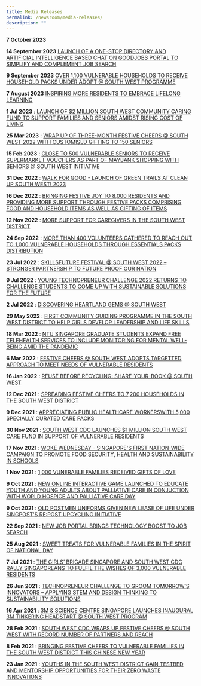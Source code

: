 ```yaml
---
title: Media Releases
permalink: /newsroom/media-releases/
description: ""
---
```

**7 October 2023** 

**14 September 2023** [LAUNCH OF A ONE-STOP DIRECTORY AND ARTIFICIAL INTELLIGENCE BASED CHAT ON GOODJOBS PORTAL TO SIMPLIFY AND COMPLEMENT JOB SEARCH](/files/Media%20Release/MR%202023/2023%2009%2014%20-%20media%20release%20-%20south%20west%20community%20job%20fair%20and%20symposium%20at%20bukit%20gombak.pdf)

**9 September 2023** [OVER 1,100 VULNERABLE HOUSEHOLDS TO RECEIVE HOUSEHOLD PACKS UNDER ADOPT @ SOUTH WEST PROGRAMME](/files/Media%20Release/MR%202023/2023%2009%2009%20-%20media%20release-hse%20pack%20distri%20w%20exxonmobil%20-adopt%20@%20boon%20lay.pdf)

**7 August 2023** [INSPIRING MORE RESIDENTS TO EMBRACE LIFELONG LEARNING](/files/Media%20Release/MR%202023/2023%2008%2007%20-%20media%20release%20-%20skillsfuture%20festival%20@%20south%20west%202023%20(final).pdf)

**1 Jul 2023** : [LAUNCH OF $2 MILLION SOUTH WEST COMMUNITY CARING FUND TO SUPPORT FAMILIES AND SENIORS AMIDST RISING COST OF LIVING ](/files/Media%20Release/MR%202023/media%20release%20-%20south%20west%20district%20meeting%20and%20partners%20appreciation%202023.pdf)

**25 Mar 2023** : [WRAP UP OF THREE-MONTH FESTIVE CHEERS @ SOUTH WEST 2022 WITH CUSTOMISED GIFTING TO 150 SENIORS](/files/Media%20Release/MR%202023/2023%2003%2025%20-%20Media%20Release%20-%20Grant-A-Wish%20with%20Elmich%20&%20Nature%20Landscapes%20@%20SW.pdf)

**15 Feb 2023** : [CLOSE TO 500 VULNERABLE SENIORS TO RECEIVE SUPERMARKET VOUCHERS AS PART OF MAYBANK SHOPPING WITH SENIORS @ SOUTH WEST INITIATIVE](/files/Media%20Release/MR%202023/2023%2002%2015%20-%20Media%20Release%20-%20Launch%20of%20Maybank%20Shopping%20with%20Seniors%20@%20South%20West.pdf)

**31 Dec 2022** : [WALK FOR GOOD - LAUNCH OF GREEN TRAILS AT CLEAN UP SOUTH WEST! 2023](/files/Media%20Release/MR%20%20%202022/2022%2012%2031%20-%20Media%20Release%20-%20Launch%20of%20Green%20Trails%20At%20Clean%20Up%20South%20West!%202023.pdf)

**16 Dec 2022** : [BRINGING FESTIVE JOY TO 8,000 RESIDENTS AND PROVIDING MORE SUPPORT THROUGH FESTIVE PACKS COMPRISING FOOD AND HOUSEHOLD ITEMS AS WELL AS GIFTING OF ITEMS](/files/Media%20Release/MR%20%20%202022/2022%2012%2016%20-%20Media%20Release%20-%20Launch%20of%20Festive%20Cheers%20@%20South%20West%202022.pdf)

**12 Nov 2022** : [MORE SUPPORT FOR CAREGIVERS  IN THE SOUTH WEST DISTRICT](/files/Media%20Release/MR%20%20%202022/2022%2011%2012%20-%20Media%20Release%20-%20South%20West%20District%20Meeting%202022%20(final).pdf)

**24 Sep 2022** : [MORE THAN 400 VOLUNTEERS GATHERED TO REACH OUT TO 1,000 VULNERABLE  HOUSEHOLDS THROUGH ESSENTIALS PACKS DISTRIBUTION](/files/Media%20Release/MR%20%20%202022/2022%2009%2024%20-%20Media%20Release%20-%20ExxonMobil%20Household%20Packs%20Distribution%2020220924.pdf)

**23 Jul 2022** : [SKILLSFUTURE FESTIVAL @ SOUTH WEST 2022 – STRONGER PARTNERSHIP TO FUTURE PROOF OUR NATION](/files/Media%20Release/MR%20%20%202022/2022%2007%2023%20-%20Media%20Release%20-%20SkillsFuture%20Festival%20at%20South%20West%202022.pdf)

**9 Jul 2022** : [YOUNG TECHNOPRENEUR CHALLENGE 2022 RETURNS TO CHALLENGE STUDENTS TO COME UP WITH SUSTAINABLE SOLUTIONS FOR THE FUTURE](/files/Media%20Release/MR%20%20%202022/2022%2007%2009%20-%20Media%20Release%20-%20Young%20Technopreneur%20Challenge%202022.pdf)

**2 Jul 2022** : [DISCOVERING HEARTLAND GEMS @ SOUTH WEST](/files/Media%20Release/MR%20%20%202022/2022%2007%2002%20-%20Media%20Release%20-%20Launch%20of%20Heartland%20Gems%20at%20South%20West.pdf)

**29 May 2022** : [FIRST COMMUNITY GUIDING PROGRAMME IN THE SOUTH WEST DISTRICT TO HELP GIRLS DEVELOP LEADERSHIP AND LIFE SKILLS](/files/Media%20Release/MR%20%20%202022/2022%2005%2029%20-%20MR%20-%20Launch%20of%20Community%20Guiding%20Prog%20&%20Graduation%20Ceremony%20Pilot%20Run.pdf)

**18 Mar 2022** :  [NTU SINGAPORE GRADUATE STUDENTS EXPAND FREE TELEHEALTH SERVICES TO INCLUDE MONITORING FOR MENTAL WELL-BEING AMID THE PANDEMIC](/files/Media%20Release/MR%20%20%202022/2022%2003%2018%20-%20MR%20-%20NTU%20student%20expand%20free%20telehealth%20services.pdf)

**6 Mar 2022** : [FESTIVE CHEERS @ SOUTH WEST ADOPTS TARGETTED APPROACH TO MEET NEEDS OF VULNERABLE RESIDENTS](/files/Media%20Release/MR%20%20%202022/2022%2003%2006%20-%20Media%20Release%20_Grant-A-Wish%20with%20LIAS%20@%20South%20West.pdf)

**16 Jan 2022** : [REUSE BEFORE RECYCLING: SHARE-YOUR-BOOK @ SOUTH WEST](/files/Media%20Release/MR%20%20%202022/2022%2001%2016%20-%20Post%20Media%20Release%20-%20Clean%20Up%20South%20West%202022.pdf)

**12 Dec 2021** : [SPREADING FESTIVE CHEERS TO 7,200 HOUSEHOLDS IN THE SOUTH WEST DISTRICT](/files/Media%20Release/MR%20%20%202021/2021%2012%2012%20-%20Media%20Release%20Festive%20Cheers%20at%20South%20West%202021.pdf)

**9 Dec 2021** : [APPRECIATING PUBLIC HEALTHCARE WORKERSWITH 5,000 SPECIALLY CURATED CARE PACKS](/files/Media%20Release/MR%20%20%202021/2021%2012%2008%20-%20Media%20Release%20-%20Project%20Appreciation.pdf)

**30 Nov 2021** : [SOUTH WEST CDC LAUNCHES $1 MILLION SOUTH WEST CARE FUND IN SUPPORT OF VULNERABLE RESIDENTS](/files/Media%20Release/MR%20%20%202021/2021%2011%2030%20-%20Media%20Invite%20-%20South%20West%20District%20Meeting.pdf)

**17 Nov 2021** : [WOKE WEDNESDAY - SINGAPORE'S FIRST NATION-WIDE CAMPAIGN TO PROMOTE FOOD SECURITY, HEALTH AND SUSTAINABILITY IN SCHOOLS](/files/Media%20Release/MR%20%20%202021/2021%2011%2017%20-%20Media%20Invite%20-%20Launch%20of%20Woke%20Wednesday%20Campaign.pdf)

**1 Nov 2021** : [1,000 VUNERABLE FAMILIES RECEIVED GIFTS OF LOVE](/files/Media%20Release/MR%20%20%202021/2021%2011%2001%20-%20Media%20Release%20-%20ExxonMobil%20Gift%20Packs%20Distribution.pdf)

**9 Oct 2021** : [NEW ONLINE INTERACTIVE GAME LAUNCHED TO EDUCATE YOUTH AND YOUNG ADULTS ABOUT PALLIATIVE CARE
IN CONJUCTION WITH WORLD HOSPICE AND PALLIATIVE CARE DAY](/files/Media%20Release/MR%20%20%202021/2021%2010%2009%20-%20Media%20Release%20-%20World%20Hospice%20and%20Palliative%20Care%20Day%202021.pdf)

**9 Oct 2021** : [OLD POSTMEN UNIFORMS GIVEN NEW LEASE OF LIFE UNDER SINGPOST'S RE:POST UPCYCLING INITIATIVE](/files/Media%20Release/MR%20%20%202021/2021%2010%2009%20-%20Media%20Release%20-%20SingPost%20Upcycling%20Initiative%20RePost%20(Oct%2021).pdf)

**22 Sep 2021** : [NEW JOB PORTAL BRINGS TECHNOLOGY BOOST TO JOB SEARCH](/files/Media%20Release/MR%20%20%202021/2021%2009%2022%20-%20Media%20Release_South%20West%20Community%20Job%20Fair_Launch%20of%20New%20Job%20Portal.pdf)

**25 Aug 2021** : [SWEET TREATS FOR VULNERABLE FAMILIES IN THE SPIRIT OF NATIONAL DAY](/files/Media%20Release/MR%20%20%202021/2021%2008%2025%20-%20Media%20Release%20-Distribution%20of%20South%20West%20Care%20Packs%20%20Girl%20Guides%20Cookies.pdf)

**7 Jul 2021** : [THE GIRLS’ BRIGADE SINGAPORE AND SOUTH WEST CDC RALLY SINGAPOREANS TO FULFIL THE WISHES OF 3,000 VULNERABLE RESIDENTS](/files/Media%20Release/MR%20%20%202021/2021%2007%2007%20-%20Girls%20Brigade%20&%20SW%20CDC%20rally%20Singaporeans%20to%20fulfil%20wishes%20of%203000%20vulnerable%20resi.pdf)

**26 Jun 2021** : [TECHNOPRENEUR CHALLENGE TO GROOM TOMORROW’S INNOVATORS – APPLYING STEM AND DESIGN THINKING TO SUSTAINABILITY SOLUTIONS](/files/Media%20Release/MR%20%20%202021/2021%2006%2026%20-%20Media%20Release%20-%20Young%20Technopreneur%20Challenge%202021.pdf)

**16 Apr 2021** : [3M & SCIENCE CENTRE SINGAPORE LAUNCHES INAUGURAL 3M TINKERING HEADSTART @ SOUTH WEST PROGRAM](/files/Media%20Release/MR%20%20%202021/2021%2004%2016%20-%20MR%20-%203M%20&%20Science%20Centre%20Spore%20-%20inaugural%203M%20Tinkering%20Headstart@SW%20pro_14%20Apr.pdf)

**28 Feb 2021** : [SOUTH WEST CDC WRAPS UP FESTIVE CHEERS @ SOUTH WEST WITH RECORD NUMBER OF PARTNERS AND REACH](/files/Media%20Release/MR%20%20%202021/2021%2002%2028%20-%20Media%20Release%20-%20Distribution%20of%20South%20West%20Festive%20Cheers%20packs%20with%20LIAS.pdf)

**8 Feb 2021** : [BRINGING FESTIVE CHEERS TO VULNERABLE FAMILIES IN THE SOUTH WEST DISTRICT THIS CHINESE NEW YEAR](/files/Media%20Release/MR%20%20%202021/2021%2002%2008%20-%20Media%20Release%20-%20Distribution%20of%20Family%20Portraits%20&%20SW%20Festive%20Cheers%20packs%20by%20PG.pdf)

**23 Jan 2021** : [YOUTHS IN THE SOUTH WEST DISTRICT GAIN TESTBED AND MENTORSHIP OPPORTUNITIES FOR THEIR ZERO WASTE INNOVATIONS](/files/Media%20Release/MR%20%20%202021/2021%2001%2023%20-%20Media%20Release%20-%20Clean%20Up%20South%20West%202021%20(final).pdf)
